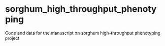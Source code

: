 # sorghum_high_throughput_phenotyping
Code and data for the manuscript on sorghum high-throughput phenotyping project
